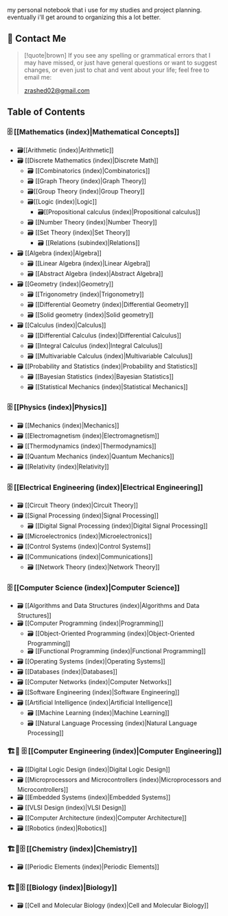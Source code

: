 my personal notebook that i use for my studies and project planning. eventually i'll get around to organizing this a lot better. 

## 📧 Contact Me

>[!quote|brown] If you see any spelling or grammatical errors that I may have missed, or just have general questions or want to suggest changes, or even just to chat and vent about your life; feel free to email me:
> 
> zrashed02@gmail.com

## Table of Contents

### 🗄 [[Mathematics (index)|Mathematical Concepts]]

- 🗃[[Arithmetic (index)|Arithmetic]]
- 🗃 [[Discrete Mathematics (index)|Discrete Math]]
    - 🗃 [[Combinatorics (index)|Combinatorics]]
    - 🗃 [[Graph Theory (index)|Graph Theory]]
    - 🗃[[Group Theory (index)|Group Theory]]
    - 🗃[[Logic (index)|Logic]]
		- 🗃[[Propositional calculus (index)|Propositional calculus]]
    - 🗃 [[Number Theory (index)|Number Theory]]
    - 🗃 [[Set Theory (index)|Set Theory]]
	    - 🗃 [[Relations (subindex)|Relations]]
- 🗃 [[Algebra (index)|Algebra]]
    - 🗃 [[Linear Algebra (index)|Linear Algebra]]
    - 🗃 [[Abstract Algebra (index)|Abstract Algebra]]
- 🗃 [[Geometry (index)|Geometry]]
    - 🗃 [[Trigonometry (index)|Trigonometry]]
    - 🗃 [[Differential Geometry (index)|Differential Geometry]]
    - 🗃 [[Solid geometry (index)|Solid geometry]]
- 🗃 [[Calculus (index)|Calculus]]
    - 🗃 [[Differential Calculus (index)|Differential Calculus]]
    - 🗃 [[Integral Calculus (index)|Integral Calculus]]
    - 🗃 [[Multivariable Calculus (index)|Multivariable Calculus]]
- 🗃 [[Probability and Statistics (index)|Probability and Statistics]]
    - 🗃 [[Bayesian Statistics (index)|Bayesian Statistics]]
    - 🗃 [[Statistical Mechanics (index)|Statistical Mechanics]]

### 🗄 [[Physics (index)|Physics]]

- 🗃 [[Mechanics (index)|Mechanics]]
- 🗃 [[Electromagnetism (index)|Electromagnetism]]
- 🗃 [[Thermodynamics (index)|Thermodynamics]]
- 🗃 [[Quantum Mechanics (index)|Quantum Mechanics]]
- 🗃 [[Relativity (index)|Relativity]]

### 🗄 [[Electrical Engineering (index)|Electrical Engineering]]

- 🗃 [[Circuit Theory (index)|Circuit Theory]]
- 🗃 [[Signal Processing (index)|Signal Processing]]
    - 🗃 [[Digital Signal Processing (index)|Digital Signal Processing]]
- 🗃 [[Microelectronics (index)|Microelectronics]]
- 🗃 [[Control Systems (index)|Control Systems]]
- 🗃 [[Communications (index)|Communications]]
    - 🗃 [[Network Theory (index)|Network Theory]]

### 🗄 [[Computer Science (index)|Computer Science]]

- 🗃 [[Algorithms and Data Structures (index)|Algorithms and Data Structures]]
- 🗃 [[Computer Programming (index)|Programming]]
    - 🗃 [[Object-Oriented Programming (index)|Object-Oriented Programming]]
    - 🗃 [[Functional Programming (index)|Functional Programming]]
- 🗃 [[Operating Systems (index)|Operating Systems]]
- 🗃 [[Databases (index)|Databases]]
- 🗃 [[Computer Networks (index)|Computer Networks]]
- 🗃 [[Software Engineering (index)|Software Engineering]]
- 🗃 [[Artificial Intelligence (index)|Artificial Intelligence]]
    - 🗃 [[Machine Learning (index)|Machine Learning]]
    - 🗃 [[Natural Language Processing (index)|Natural Language Processing]]

### 🏗🚧 🗄 [[Computer Engineering (index)|Computer Engineering]]

- 🗃 [[Digital Logic Design (index)|Digital Logic Design]]
- 🗃 [[Microprocessors and Microcontrollers (index)|Microprocessors and Microcontrollers]]
- 🗃 [[Embedded Systems (index)|Embedded Systems]]
- 🗃 [[VLSI Design (index)|VLSI Design]]
- 🗃 [[Computer Architecture (index)|Computer Architecture]]
- 🗃 [[Robotics (index)|Robotics]]

### 🏗🚧🗄 [[Chemistry (index)|Chemistry]] 

- 🗃 [[Periodic Elements (index)|Periodic Elements]]

### 🏗🚧🗄 [[Biology (index)|Biology]] 

- 🗃 [[Cell and Molecular Biology (index)|Cell and Molecular Biology]]